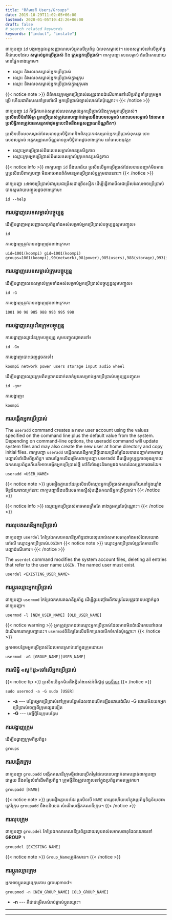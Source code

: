 ```yaml
---
title: "ព័ត៌មានពី Users/Groups"
date: 2019-10-29T11:02:05+06:00
lastmod: 2020-01-05T10:42:26+06:00
draft: false
# search related keywords
keywords: ["induct", "instate"]
---
```

ពាក្យបញ្ជា `id` បង្ហាញនូវអត្តសញ្ញាណរបស់អ្នកលើប្រព័ន្ធ (លេខសម្គាល់)។ លេខសម្គាល់នៅលើប្រព័ន្ធ គឺជាលេខដែល **សម្គាល់អ្នកប្រើប្រាស់** និង **ក្រុមអ្នកប្រើប្រាស់**។ ពាក្យបញ្ជា `លេខសម្គាល់` ដំណើរការដោយមានផ្នៃកខាងក្រោម។

- ឈ្មោះ និងលេខសម្គាល់អ្នកប្រើប្រាស់
- ឈ្មោះ និងលេខសម្គាល់អ្នកប្រើប្រាស់ក្នុងក្រុម
- ឈ្មោះ និងលេខសម្គាល់អ្នកប្រើប្រាស់ក្នុងក្រុមរង

{{< notice note >}}
ព័ត៌មានក្រុមអ្នកប្រើប្រាស់រងត្រូវបានដំណើរការទៅលើប្រព័ន្ធគាំទ្រក្រុមអ្នកប្រើ ហើយជាពិសេសគាំទ្រទៅលើ អ្នកប្រើប្រាស់ច្បាស់លាស់តែប៉ុណ្ណោះ។
{{< /notice >}}

ពាក្យបញ្ជា `id` ក៏ធ្វើការកត់សម្គាល់លេខសម្គាល់អ្នកប្រើប្រាស់និងក្រុមអ្នកប្រើប្រាស់។ **ប្រសិនបើប៉ារ៉ាម៉ែត្រ អ្នកប្រើប្រាស់ត្រូវបានបញ្ជាក់ជាមួយនឹងលេខសម្គាល់​ នោះលេខសម្គាល់ ដែលមានប្រសិទ្ធិភាពត្រូវបាន​​ សន្មតថាដូចគ្នាបេះបិទនឹងអត្តសញ្ញាណប័ណ្ណពិត។)** 

ប្រសិនបើលេខសម្គាល់ដែលមានប្រសិទ្ធិភាពនិងពិតប្រាកដសម្រាប់អ្នកប្រើប្រាស់ខុសគ្នា ​នោះលេខសម្គាល់ អត្តសញ្ញាណប័ណ្ណមានប្រសិទ្ធិភាពដូចខាងក្រោម នៅពេលអនុវត្ត៖

- ឈ្មោះអ្នកប្រើប្រាស់និងលេខសម្គាល់មានប្រសិទ្ធភាព
- ឈ្មោះក្រុមអ្នកប្រើប្រាស់និងលេខសម្គាល់ក្រុមមានប្រសិទ្ធភាព

{{< notice info >}}
ពាក្យបញ្ជា `id` នឹងបរាជ័យ ប្រសិនបើអ្នកប្រើប្រាស់ដែលបានបញ្ជាក់មិនមាន ឬប្រសិនបើពាក្យបញ្ជា មិនអាចអានព័ត៌មានអ្នកប្រើប្រាស់ឬក្រុមបាននោះ។
{{< /notice >}}

ពាក្យបញ្ជា `id`អាចប្រើប្រាស់ជាមួយជម្រើសជាច្រើនទៀត ដើម្បីធ្វើការមើលជម្រើសដែលអាចប្រើប្រាស់ បានសូមវាយបញ្ចូលដូចខាងក្រោម៖
```
id --help
```
### ការបង្ហាញលេខសម្គាល់បច្ចុប្បន្ន
ដើម្បីបង្ហាញអត្តសញ្ញាណប្រព័ន្ធទាំងអស់សម្រាប់អ្នកប្រើប្រាស់បច្ចុប្បន្នសូមបញ្ចូល៖
```
id 
```
ការបង្ហាញត្រូវបានបង្ហាញដូចខាងក្រោម៖
```
uid=1001(koompi) gid=1001(koompi) groups=1001(koompi),90(network),98(power),985(users),988(storage),993(input),995(audio),998(wheel)
```
### ការបង្ហាញលេខសម្គាល់ក្រុមបច្ចុប្បន្ន
ដើម្បីបង្ហាញលេខសម្គាល់ក្រុមទាំងអស់សម្រាប់អ្នកប្រើប្រាស់បច្ចុប្បន្នសូមបញ្ចូល៖
```
id -G
```
ការបង្ហាញត្រូវបានបង្ហាញដូចខាងក្រោម៖
```
1001 90 98 985 988 993 995 998
```
### ការបង្ហាញឈ្មោះនៃក្រុមបច្ចុប្បន្ន
ការបង្ហាញឈ្មោះនៃក្រុមបច្ចុប្បន្ន​ សូមបញ្ចូលដូចតទៅ៖
```
id -Gn
```
ការបង្ហាញបោះចេញដូចតទៅ៖
```
koompi network power users storage input audio wheel
```
ដើម្បីបង្ហាញឈ្មោះក្រុមពិតប្រាកដជាក់លាក់មួយសម្រាប់អ្នកប្រើប្រាស់បច្ចុប្បន្នបញ្ចូល៖
```
id -gnr
```
ការបង្ហាញ៖
```
koompi
```
### ការបង្កើតអ្នកប្រើប្រាស់
The `useradd` command creates a new user account using the values specified on the command line plus the default value from the system. Depending on command-line options, the useradd command will update system files and may also create the new user at home directory and copy initial files.
ពាក្យបញ្ជា `useradd` បង្កើតគណនីអ្នកប្រើថ្មីដោយប្រើតម្លៃដែលបានបញ្ជាក់តាមពាក្យបញ្ជាលំនាំដើមពីប្រព័ន្ធ។ ដោយផ្អែកលើ​ ជម្រើសពាក្យបញ្ជា​ useradd នឹងធ្វើបច្ចុប្បន្នភាពចុងក្រោយឯកសារប្រព័ន្ធហើយក៏អាចបង្កើត​​អ្នកប្រើប្រាស់ថ្មី នៅទីតាំងផ្ទះនិងចម្លងឯកសារដែលត្រូវការផងដែរ។​
```
useradd <USER_NAME>
```
{{< notice note >}}
ស្រដៀងគ្នានេះដែរ​ ប្រសិនបើឈ្មោះអ្នកប្រើប្រាស់មានរួចហើយនៅក្នុងឃ្លាំងទិន្នន័យខាងក្រៅនោះ ពាក្យ​បញ្ជា​ នឹងបដិសេធការស្នើសុំបង្កើតគណនីអ្នកប្រើប្រាស់។
{{< /notice >}}

{{< notice info >}}
ឈ្មោះអ្នកប្រើប្រាស់អាចមានត្រឹមតែ ៣២តួអក្សរតែប៉ុណ្ណោះ។
{{< /notice >}}

### ការលុបគណនីអ្នកប្រើប្រាស់
ពាក្យបញ្ជា `userdel` កែប្រែឯកសារគណនីប្រព័ន្ធដោយលុបរាល់សមាសធាតុទាំងអស់ដែលយោងទៅលើ ឈ្មោះអ្នកប្រើប្រាស់​ ` LOGIN `។ 
{{< notice note >}}
ឈ្មោះអ្នកប្រើប្រាស់ត្រូវតែមានទើបបញ្ជាដំណើរការ។
{{< /notice >}}

The `userdel`  command modifies the system account files, deleting all entries that refer to the user name `LOGIN`. The named user must exist.
```
userdel <EXISTING_USER_NAME>
```
### ការប្តូរឈ្មោះអ្នកប្រើប្រាស់
ពាក្យបញ្ជា `usermod` កែប្រែឯកសារគណនីប្រព័ន្ធ ដើម្បីឆ្លុះបញ្ចាំងពីការប្តូរដែលត្រូវបានបញ្ជាក់ដូចពាក្យបញ្ជា។
```
usermod -l [NEW_USER_NAME] [OLD_USER_NAME]
```
{{< notice warning >}}
អ្នកត្រូវប្រាកដថាឈ្មោះ​អ្នកប្រើប្រាស់ដែលមានមិនដំណើរការនៅពេលដំណើរការពាក្យបញ្ជានេះ។ `usermod`ពិនិត្យតែលើវេទិកាប្រភពបើកចំហតែប៉ុណ្ណោះ។
{{< /notice >}}

អ្នកអាចបន្ថែមអ្នកប្រើប្រាស់ដែលមានស្រាប់នៅក្នុងក្រុមដោយ៖
```
usermod -aG [GROUP_NAME][USER_NAME]
```

### ការសិទិ្ធ «សូ៊ដូ»​ទៅលើអ្នកប្រើប្រាស់
{{< notice tip >}}
ប្រសិនបើអ្នកមិនដឹងអ្វីទាំងអស់អំពីស៊ូដូ [ចុចទីនេះ]()
{{< /notice >}}
```
sudo usermod -a -G sudo [USER]
```

- **-a** --- បន្ថែមអ្នកប្រើប្រាស់ទៅក្រុមបន្ថែមដែលបានលើកឡើងដោយជំរើស -G ដោយមិនយកអ្នកប្រើប្រាស់ចេញពីក្រុមផ្សេងទៀត
- **-G** --- បញ្ជីថ្មីនៃក្រុមបន្ថែម

### ការបង្ហាញក្រុម
ដើម្បីបង្ហាញក្រុមពីប្រព័ន្ធ​៖
```
groups
``` 
### ការបង្កើតក្រុម
ពាក្យបញ្ជា `groupadd` បង្កើតគណនីក្រុមថ្មីដោយប្រើតម្លៃដែលបានបញ្ជាក់តាម​ បន្ទាត់ពាក្យបញ្ជាជាមួយ​ នឹងតម្លៃលំនាំដើមពីប្រព័ន្ធ។ ក្រុមថ្មីនឹងត្រូវបញ្ចូលទៅក្នុងប្រព័ន្ធតាមតម្រូវការ។

```
groupadd [NAME]
```
{{< notice note >}}
ស្រដៀងគ្នានេះដែរ ប្រសិនបើ `NAME` មានរួចហើយនៅក្នុងប្រព័ន្ធទិន្នន័យខាងក្រៅក្រុម `groupadd` នឹងបដិសេធ សំណើរបង្កើតគណនីក្រុម។
{{< /notice >}}
### ការលុបក្រុម
ពាក្យបញ្ជា `groupdel` កែប្រែឯកសារគណនីប្រព័ន្ធដោយលុបរាល់សមាសធាតុដែលយោងទៅ **GROUP** ។
```
groupdel [EXISTING_NAME]
```
{{< notice note >}}
`Group_Name`ត្រូវតែមាន។
{{< /notice >}}

### ការប្តូរឈ្មោះក្រុម
អ្នកអាចប្តូរឈ្មោះក្រុមតាម groupmod។
```
groupmod -n [NEW_GROUP_NAME] [OLD_GROUP_NAME]
```

- **-n** --- គឺជាជម្រើសសំរាប់ផ្លាស់ប្តូរឈ្មោះ។
 
---
---